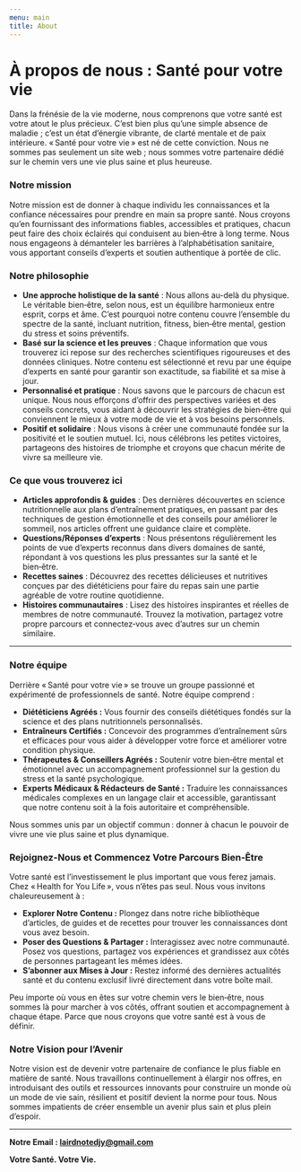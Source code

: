 ```yaml
---
menu: main
title: About
---
```




# À propos de nous : Santé pour votre vie

Dans la frénésie de la vie moderne, nous comprenons que votre santé est votre atout le plus précieux. C’est bien plus qu’une simple absence de maladie ; c’est un état d’énergie vibrante, de clarté mentale et de paix intérieure. « Santé pour votre vie » est né de cette conviction. Nous ne sommes pas seulement un site web ; nous sommes votre partenaire dédié sur le chemin vers une vie plus saine et plus heureuse.

### Notre mission

Notre mission est de donner à chaque individu les connaissances et la confiance nécessaires pour prendre en main sa propre santé. Nous croyons qu’en fournissant des informations fiables, accessibles et pratiques, chacun peut faire des choix éclairés qui conduisent au bien‑être à long terme. Nous nous engageons à démanteler les barrières à l’alphabétisation sanitaire, vous apportant conseils d’experts et soutien authentique à portée de clic.

### Notre philosophie

*   **Une approche holistique de la santé** : Nous allons au-delà du physique. Le véritable bien‑être, selon nous, est un équilibre harmonieux entre esprit, corps et âme. C’est pourquoi notre contenu couvre l’ensemble du spectre de la santé, incluant nutrition, fitness, bien‑être mental, gestion du stress et soins préventifs.
*   **Basé sur la science et les preuves** : Chaque information que vous trouverez ici repose sur des recherches scientifiques rigoureuses et des données cliniques. Notre contenu est sélectionné et revu par une équipe d’experts en santé pour garantir son exactitude, sa fiabilité et sa mise à jour.
*   **Personnalisé et pratique** : Nous savons que le parcours de chacun est unique. Nous nous efforçons d’offrir des perspectives variées et des conseils concrets, vous aidant à découvrir les stratégies de bien‑être qui conviennent le mieux à votre mode de vie et à vos besoins personnels.
*   **Positif et solidaire** : Nous visons à créer une communauté fondée sur la positivité et le soutien mutuel. Ici, nous célébrons les petites victoires, partageons des histoires de triomphe et croyons que chacun mérite de vivre sa meilleure vie.

### Ce que vous trouverez ici

*   **Articles approfondis & guides** : Des dernières découvertes en science nutritionnelle aux plans d’entraînement pratiques, en passant par des techniques de gestion émotionnelle et des conseils pour améliorer le sommeil, nos articles offrent une guidance claire et complète.
*   **Questions/Réponses d’experts** : Nous présentons régulièrement les points de vue d’experts reconnus dans divers domaines de santé, répondant à vos questions les plus pressantes sur la santé et le bien‑être.
*   **Recettes saines** : Découvrez des recettes délicieuses et nutritives conçues par des diététiciens pour faire du repas sain une partie agréable de votre routine quotidienne.
*   **Histoires communautaires** : Lisez des histoires inspirantes et réelles de membres de notre communauté. Trouvez la motivation, partagez votre propre parcours et connectez‑vous avec d’autres sur un chemin similaire.

---

### Notre équipe

Derrière « Santé pour votre vie » se trouve un groupe passionné et expérimenté de professionnels de santé. Notre équipe comprend :

*   **Diététiciens Agréés :** Vous fournir des conseils diététiques fondés sur la science et des plans nutritionnels personnalisés.
*   **Entraîneurs Certifiés :** Concevoir des programmes d’entraînement sûrs et efficaces pour vous aider à développer votre force et améliorer votre condition physique.
*   **Thérapeutes & Conseillers Agréés :** Soutenir votre bien‑être mental et émotionnel avec un accompagnement professionnel sur la gestion du stress et la santé psychologique.
*   **Experts Médicaux & Rédacteurs de Santé :** Traduire les connaissances médicales complexes en un langage clair et accessible, garantissant que notre contenu soit à la fois autoritaire et compréhensible.

Nous sommes unis par un objectif commun : donner à chacun le pouvoir de vivre une vie plus saine et plus dynamique.

### Rejoignez-Nous et Commencez Votre Parcours Bien‑Être

Votre santé est l’investissement le plus important que vous ferez jamais. Chez « Health for You Life », vous n’êtes pas seul. Nous vous invitons chaleureusement à :

*   **Explorer Notre Contenu :** Plongez dans notre riche bibliothèque d’articles, de guides et de recettes pour trouver les connaissances dont vous avez besoin.
*   **Poser des Questions & Partager :** Interagissez avec notre communauté. Posez vos questions, partagez vos expériences et grandissez aux côtés de personnes partageant les mêmes idées.
*   **S’abonner aux Mises à Jour :** Restez informé des dernières actualités santé et du contenu exclusif livré directement dans votre boîte mail.

Peu importe où vous en êtes sur votre chemin vers le bien‑être, nous sommes là pour marcher à vos côtés, offrant soutien et accompagnement à chaque étape. Parce que nous croyons que votre santé est à vous de définir.

### Notre Vision pour l’Avenir

Notre vision est de devenir votre partenaire de confiance le plus fiable en matière de santé. Nous travaillons continuellement à élargir nos offres, en introduisant des outils et ressources innovants pour construire un monde où un mode de vie sain, résilient et positif devient la norme pour tous. Nous sommes impatients de créer ensemble un avenir plus sain et plus plein d’espoir.

---
**Notre Email : lairdnotedjy@gmail.com**

**Votre Santé. Votre Vie.**